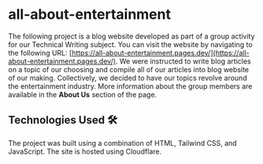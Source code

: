 # all-about-entertainment
 The following project is a blog website developed as part of a group activity for our Technical Writing subject. You can visit the website by navigating to the following URL: [https://all-about-entertainment.pages.dev/](https://all-about-entertainment.pages.dev/). We were instructed to write blog articles on a topic of our choosing and compile all of our articles into blog website of our making. Collectively, we decided to have our topics revolve around the entertainment industry. More information about the group members are available in the **About Us** section of the page. 

## Technologies Used 🛠️
The project was built using a combination of HTML, Tailwind CSS, and JavaScript. The site is hosted using Cloudflare.


